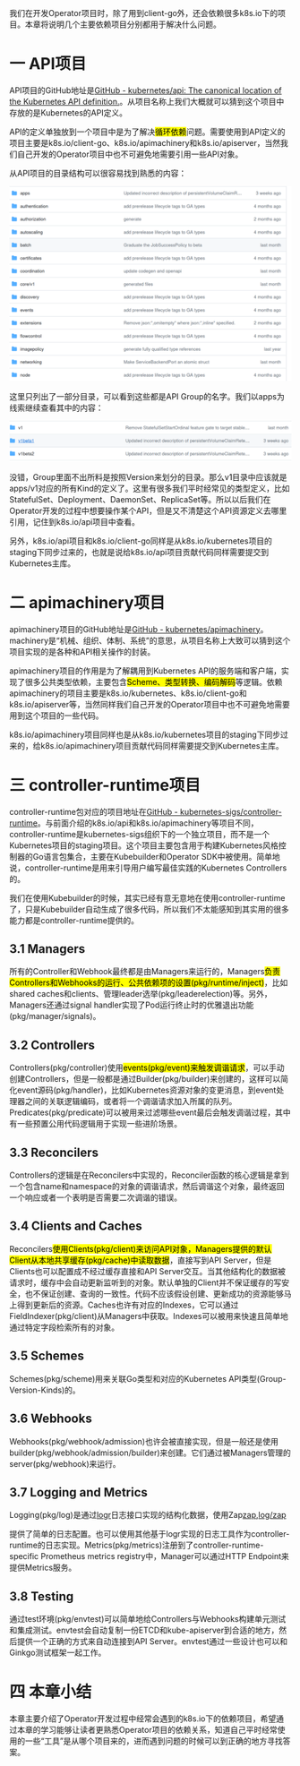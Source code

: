 我们在开发Operator项目时，除了用到client-go外，还会依赖很多k8s.io下的项目。本章将说明几个主要依赖项目分别都用于解决什么问题。

# 一 API项目

API项目的GitHub地址是[GitHub - kubernetes/api: The canonical location of the Kubernetes API definition.](https://github.com/kubernetes/api)。从项目名称上我们大概就可以猜到这个项目中存放的是Kubernetes的API定义。

API的定义单独放到一个项目中是为了解决<mark>循环依赖</mark>问题。需要使用到API定义的项目主要是k8s.io/client-go、k8s.io/apimachinery和k8s.io/apiserver，当然我们自己开发的Operator项目中也不可避免地需要引用一些API对象。

从API项目的目录结构可以很容易找到熟悉的内容：

![](../images/2024-08-28-09-17-21-image.png)

这里只列出了一部分目录，可以看到这些都是API Group的名字。我们以apps为线索继续查看其中的内容：

![](../images/2024-08-28-09-18-19-image.png)

没错，Group里面不出所料是按照Version来划分的目录。那么v1目录中应该就是apps/v1对应的所有Kind的定义了。这里有很多我们平时经常见的类型定义，比如StatefulSet、Deployment、DaemonSet、ReplicaSet等。所以以后我们在Operator开发的过程中想要操作某个API，但是又不清楚这个API资源定义去哪里引用，记住到k8s.io/api项目中查看。

另外，k8s.io/api项目和k8s.io/client-go同样是从k8s.io/kubernetes项目的staging下同步过来的，也就是说给k8s.io/api项目贡献代码同样需要提交到Kubernetes主库。

# 二 apimachinery项目

apimachinery项目的GitHub地址是[GitHub - kubernetes/apimachinery](https://github.com/kubernetes/apimachinery)。machinery是“机械、组织、体制、系统”的意思，从项目名称上大致可以猜到这个项目实现的是各种和API相关操作的封装。

apimachinery项目的作用是为了解耦用到Kubernetes API的服务端和客户端，实现了很多公共类型依赖，主要包含<mark>Scheme、类型转换、编码解码</mark>等逻辑。依赖apimachinery的项目主要是k8s.io/kubernetes、k8s.io/client-go和k8s.io/apiserver等，当然同样我们自己开发的Operator项目中也不可避免地需要用到这个项目的一些代码。

k8s.io/apimachinery项目同样也是从k8s.io/kubernetes项目的staging下同步过来的，给k8s.io/apimachinery项目贡献代码同样需要提交到Kubernetes主库。

# 三 controller-runtime项目

controller-runtime包对应的项目地址在[GitHub - kubernetes-sigs/controller-runtime](https://github.com/kubernetes-sigs/controller-runtime)。与前面介绍的k8s.io/api和k8s.io/apimachinery等项目不同，controller-runtime是kubernetes-sigs组织下的一个独立项目，而不是一个Kubernetes项目的staging项目。这个项目主要包含用于构建Kubernetes风格控制器的Go语言包集合，主要在Kubebuilder和Operator SDK中被使用。简单地说，controller-runtime是用来引导用户编写最佳实践的Kubernetes Controllers的。

我们在使用Kubebuilder的时候，其实已经有意无意地在使用controller-runtime了，只是Kubebuilder自动生成了很多代码，所以我们不太能感知到其实用的很多能力都是controller-runtime提供的。

## 3.1 Managers

所有的Controller和Webhook最终都是由Managers来运行的，Managers<mark>负责Controllers和Webhooks的运行、公共依赖项的设置(pkg/runtime/inject)</mark>，比如shared caches和clients、管理leader选举(pkg/leaderelection)等。另外，Managers还通过signal handler实现了Pod运行终止时的优雅退出功能(pkg/manager/signals)。

## 3.2 Controllers

Controllers(pkg/controller)使用<mark>events(pkg/event)来触发调谐请求</mark>，可以手动创建Controllers，但是一般都是通过Builder(pkg/builder)来创建的，这样可以简化event源码(pkg/handler)，比如Kubernetes资源对象的变更消息，到event处理器之间的关联逻辑编码，或者将一个调谐请求加入所属的队列。Predicates(pkg/predicate)可以被用来过滤哪些event最后会触发调谐过程，其中有一些预置公用代码逻辑用于实现一些进阶场景。

## 3.3 Reconcilers

Controllers的逻辑是在Reconcilers中实现的，Reconciler函数的核心逻辑是拿到一个包含name和namespace的对象的调谐请求，然后调谐这个对象，最终返回一个响应或者一个表明是否需要二次调谐的错误。

## 3.4 Clients and Caches

Reconcilers<mark>使用Clients(pkg/client)来访问API对象，Managers提供的默认Client从本地共享缓存(pkg/cache)中读取数据</mark>，直接写到API Server，但是Clients也可以配置成不经过缓存直接和API Server交互。当其他结构化的数据被请求时，缓存中会自动更新监听到的对象。默认单独的Client并不保证缓存的写安全，也不保证创建、查询的一致性。代码不应该假设创建、更新成功的资源能够马上得到更新后的资源。Caches也许有对应的Indexes，它可以通过FieldIndexer(pkg/client)从Managers中获取。Indexes可以被用来快速且简单地通过特定字段检索所有的对象。

## 3.5 Schemes

Schemes(pkg/scheme)用来关联Go类型和对应的Kubernetes API类型(Group-Version-Kinds)的。

## 3.6 Webhooks

Webhooks(pkg/webhook/admission)也许会被直接实现，但是一般还是使用builder(pkg/webhook/admission/builder)来创建。它们通过被Managers管理的server(pkg/webhook)来运行。

## 3.7 Logging and Metrics

Logging(pkg/log)是通过[logr](https://pkg.go.dev/github.com/go-logr/logr?utm_source=godoc)日志接口实现的结构化数据，使用Zap[zap](https://pkg.go.dev/go.uber.org/zap),[log/zap](https://pkg.go.dev/sigs.k8s.io/controller-runtime/pkg/log/zap)

提供了简单的日志配置。也可以使用其他基于logr实现的日志工具作为controller-runtime的日志实现。Metrics(pkg/metrics)注册到了controller-runtime-specific Prometheus metrics registry中，Manager可以通过HTTP Endpoint来提供Metrics服务。

## 3.8 Testing

通过test环境(pkg/envtest)可以简单地给Controllers与Webhooks构建单元测试和集成测试。envtest会自动复制一份ETCD和kube-apiserver到合适的地方，然后提供一个正确的方式来自动连接到API Server。envtest通过一些设计也可以和Ginkgo测试框架一起工作。

# 四 本章小结

本章主要介绍了Operator开发过程中经常会遇到的k8s.io下的依赖项目，希望通过本章的学习能够让读者更熟悉Operator项目的依赖关系，知道自己平时经常使用的一些“工具”是从哪个项目来的，进而遇到问题的时候可以到正确的地方寻找答案。
